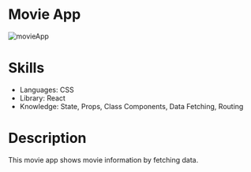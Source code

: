 # Movie App
![movieApp](https://user-images.githubusercontent.com/90359267/178572440-7c341b59-982c-44db-8dd0-17fe238484ce.gif)

# Skills
- Languages: CSS
- Library: React
- Knowledge: State, Props, Class Components, Data Fetching, Routing

# Description
This movie app shows movie information by fetching data.
